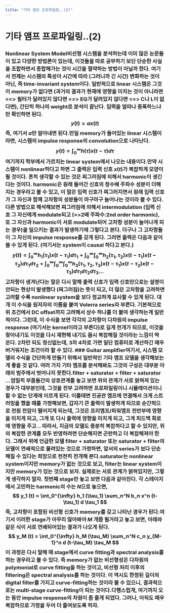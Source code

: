 ```yaml
---
title: "기타 앰프 프로파일링..(2)"
---
```

# 기타 앰프 프로파일링..(2)

### Nonlinear System Model비선형 시스템을 분석하는데 이미 많은 논문들이 있고 다양한 방법론이 있는데, 이것들을 따로 공부하기 보단 단순한 사실을 조합하면서 종합해가는 것이 시간을 절약하는 방법이 아닐까 한다. 여기서 전제는 시스템의 특성이 시간에 따라 (그러니까 긴 시간) 변화하는 것이 아닌, 즉 time-invariant system이다. 일반적으로 linear 시스템은 그것이 memory가 없다면 (과거의 결과가 현재에 영향을 미치는 것이 아니라면 ==> 필터가 달려있지 않다면 ==> EQ가 달려있지 않다면 ==> C나 L이 없다면), 간단히 하나의 weight로 분석이 끝난다. 입력을 얼마나 증폭하느냐만 확인하면 된다. $$ y(t) = a x(t) $$즉, 여기서 $a$만 알아내면 된다.만일 memory가 들어있는 linear 시스템이라면, 시스템의 impulse response의 convolution으로 나타난다.$$ y(t) = \int_0^{\infty} h(\tau) x(t-\tau) d\tau $$여기까지 학부에서 가르치는 linear system에서 나오는 내용이다.만약 시스템이 nonlinear하다고 하면 그 출력은 입력 신호 $x(t)$가 복잡하게 모양이 될 것이다. 흔히 생각할 수 있는 것은 찌그러짐에 의해서 harmonic이 생긴다는 것이다. harmonic은 원래 들어간 신호의 정수배 주파수 성분이 더해지는 경우라고 볼 수 있고, 이 말은 입력 신호가 찌그러지면서 원래 입력 신호가 그 자신과 함께 고차항의 성분들이 마구마구 늘어나는 것이라 볼 수 있다. 다른 방법으로 해석해보면 찌그러짐에 의해서 intermodulation (입력 신호 그 자신에게 modulate되고 (=>2배 주파수:2nd order harmonic), 또 그 자신과 harmonic이 서로 modulate되어 고차항 성분이 늘어나게 되는 경우)을 일으키는 결과가 발생하기에 그렇다고 본다. 더구나 그 고차항들이 그 자신의 impulse response를 갖게 된다. 그러면 출력은 다음과 같이 쓸 수 있게 된다. (여기서는 system이 causal 하다고 본다.)$$ y(t) = \int_0^{\infty} h_1(\tau_1) x(t-\tau_1) d\tau_1 + \int_0^{\infty} \int_0^{\infty} h_2(\tau_1,\tau_2) x(t-\tau_1) x(t-\tau_2) d\tau_1 d\tau_2 + \int_0^{\infty} \int_0^{\infty} \int_0^{\infty} h_3(\tau_1,\tau_2,\tau_3) x(t-\tau_1) x(t-\tau_2) x(t-\tau_3) d\tau_1 d\tau_2 d\tau_3... $$고차항이 생겨난다는 말은 다시 말해 출력 신호가 입력 신호만으로는 설명이 안되는 현상이 발생했다 (찌그러짐)는 뜻이 되고, 더 많은 고차항을 고려하면 고려할 수록 nonlinear system을 보다 정교하게 묘사할 수 있게 된다. 대개 이 수식을 원저자의 이름을 붙여 Volerra series라 부른다. 기본적으로 위 조건에서 DC offset까지 고려해서 상수 하나를 더 붙여 생각하는게 일반적이다. 그런데, 이 수식을 보면 각각의 고차항이 다차원의 impulse response (여기서는 kernel이라고 부른다)로 길게 전개가 되므로, 이것을 찾아내기도 이것을 다시 재현해 내기도 몹시 복잡해질 것이라는 느낌이 딱 온다. 2차만 되도 정신없는데, 3차 4차로 가면 일단 컴퓨터로 계산하긴 매우 버거워지는 조건이라 할 수 있다. ### Guitar amplifier여기서, 시스템 모델의 수식을 간단하게 만들기 위해서 일반적인 기타 앰프 모델을 생각해보는 게 좋을 것 같다. 여러 가지 기타 앰프를 분석해봐도 그것의 구성은 대부분 아래의 범주에서 벗어나지 못한다.filter + saturator + filter + saturator ...엄밀히 부품들간의 상호관계를 놓고 보면 위의 관계가 서로 얽혀져 있는 경우가 대부분인데, 그것을 전부 고려하면 프로파일링이니 시뮬레이션이니 할 수 없는 단계에 이르게 된다. 이를테면 진공관 앰프에 연결해서 크게 스트러밍을 했을 때를 가정해보면, 갑자기 큰 출력이 발생하게 되므로 순간적으로 전원 전압이 떨어지게 되는데, 그것은 프리앰프/파워앰프 전반부에 영향을 미치게 되고, 그게 또 다시 출력에 영향을 미치게 되고, 그게 피드백 회로에 영향을 주고 .. 따라서, 지금의 모델도 충분히 복잡하다고 할 수 있지만, 위의 복잡한 관계를 모두 반영하려면 단순해지면 곤란하고 더 복잡해져야 한다. 그래서 위에 언급한 모델 filter + saturator 또는 saturator + filter의 모델이 연쇄적으로 물려있는 것으로 가정하면, 앞서의 series가 보다 단순해질 수 있다는 희망으로 천천히 전개해 본다.saturator는 nonlinear system이지만 memory가 없는 것으로 보고, filter는 linear system이지만 memory가 있는 것으로 보자. 실제로는 서로 관계가 얽혀있지만, 그렇게 생각하지 말자. 첫번째 stage만 놓고 보면 다음과 같아진다. 각 스테이지에서 고민하는 harmonic의 수는 $N$으로 놓으면,$$ y_1 (t) = \int_0^{\infty} h_1 (\tau_1) \sum_n^N b_n x^n (t-\tau_1) d \tau_1 $$즉, 고차항이 포함된 비선형 신호가 memory를 갖고 나타난 경우가 된다.여기서 이러한 stage가 아무리 많아봐야 $M$ 개쯤 될거라고 놓고 보면, 아래와 같은 식이 서로 연쇄되어있는 결과가 나오게 된다. $$ y_M (t) = \int_0^{\infty} h_M (\tau_M) \sum_n^N c_n y_{M-1}^n d (t-\tau_M) \tau_M $$이 과정은 다시 말해 매 stage에서 curve fitting과 spectral analysis를 하는 경우라고 볼 수 있다. 즉 memory가 없는 비선형성은 다차원의 polymonial로 curve fitting을 하는 것이고, 비선형 처리 이후의 filtering은 spectral analysis를 하는 것이다. 이 역시도 한정된 길이의 digital filter를 가지고 curve-fitting하는 것이라 볼 수 있으니, 결과적으로는 multi-stage curve-fitting이 되는 것이다.다행스럽게, 여기까지 오는 동안 impulse response의 차원이 좀 줄게 되었다. 그러나, 아직도 매우 복잡하므로 가정을 두어 더 줄여보도록 하자.

